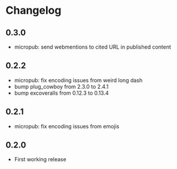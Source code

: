 # Changelog

## 0.3.0

- micropub: send webmentions to cited URL in published content

## 0.2.2
- micropub: fix encoding issues from weird long dash
- bump plug_cowboy from 2.3.0 to 2.4.1
- bump excoveralls from 0.12.3 to 0.13.4

## 0.2.1
- micropub: fix encoding issues from emojis

## 0.2.0
- First working release
